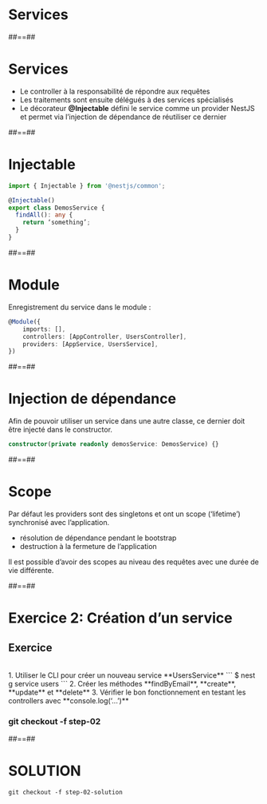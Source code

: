<!-- .slide: class="transition-orange sfeir-bg-white-4" -->

# Services

##==##
# Services
* Le controller à la responsabilité de répondre aux requêtes
* Les traitements sont ensuite délégués à des services spécialisés
* Le décorateur **@Injectable** défini le service comme un provider NestJS et permet via l’injection de dépendance de réutiliser ce dernier


##==##
<!-- .slide: class="with-code" -->

# Injectable
```typescript
import { Injectable } from '@nestjs/common';

@Injectable()
export class DemosService {
  findAll(): any {
    return ‘something’;
  }
}
```
<!-- .slide: class="big-code" -->


##==##
<!-- .slide: class="with-code" -->

# Module
Enregistrement du service dans le module :

```typescript
@Module({ 
    imports: [], 
    controllers: [AppController, UsersController], 
    providers: [AppService, UsersService], 
})
```
<!-- .slide: class="big-code" -->


##==##
<!-- .slide: class="with-code" -->

# Injection de dépendance
Afin de pouvoir utiliser un service dans une autre classe, ce dernier doit être injecté dans le constructor.

```typescript
constructor(private readonly demosService: DemosService) {}
```
<!-- .slide: class="big-code" -->


##==##
# Scope
Par défaut les providers sont des singletons et ont un scope (‘lifetime’) synchronisé avec l’application.
* résolution de dépendance pendant le bootstrap
* destruction à la fermeture de l’application

Il est possible d’avoir des scopes au niveau des requêtes avec une durée de vie différente.


##==##
<!-- .slide: class="exercice sfeir-bg-pink" -->

# Exercice 2: Création d’un service
## Exercice

<br>
1. Utiliser le CLI pour créer un nouveau service **UsersService**
   ```
    $ nest g service users
  ```
2. Créer les méthodes **findByEmail**, **create**, **update** et **delete**
3. Vérifier le bon fonctionnement en testant les controllers avec **console.log(‘...’)**
<br>

### git checkout -f step-02

##==##
<!-- .slide: class="sfeir-bg-white-4" -->

# SOLUTION
```git checkout -f step-02-solution```
<!-- .element: class="full-center" -->
